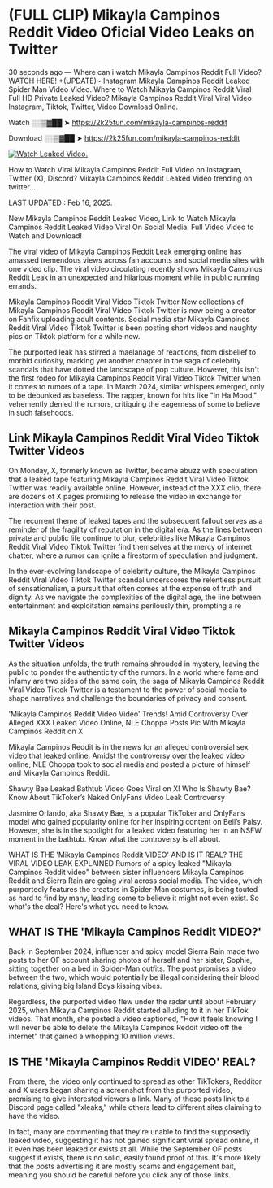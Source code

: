 # (FULL CLIP) Mikayla Campinos Reddit Video Oficial Video Leaks on Twitter

30 seconds ago — Where can i watch Mikayla Campinos Reddit Full Video? WATCH HERE! +(UPDATE)~ Instagram Mikayla Campinos Reddit Leaked Spider Man Video Video. Where to Watch Mikayla Campinos Reddit Viral Full HD Private Leaked Video? Mikayla Campinos Reddit Viral Viral Video Instagram, Tiktok, Twitter, Video Download Online.

Watch ░░▒▓██ ➤ https://2k25fun.com/mikayla-campinos-reddit

Download ░░▒▓██ ➤ https://2k25fun.com/mikayla-campinos-reddit

[![Watch Leaked Video.](https://miro.medium.com/v2/resize:fit:828/format:webp/1*cilzJN44JGOrTw9NJCrNHA.gif "Watch Leaked Video")](https://2k25fun.com/mikayla-campinos-reddit)

How to Watch Viral Mikayla Campinos Reddit Full Video on Instagram, Twitter (X), Discord? Mikayla Campinos Reddit Leaked Video trending on twitter...

LAST UPDATED : Feb 16, 2025.

New Mikayla Campinos Reddit Leaked Video, Link to Watch Mikayla Campinos Reddit Leaked Video Viral On Social Media. Full Video Video to Watch and Download!

The viral video of Mikayla Campinos Reddit Leak emerging online has amassed tremendous views across fan accounts and social media sites with one video clip. The viral video circulating recently shows Mikayla Campinos Reddit Leak in an unexpected and hilarious moment while in public running errands.

Mikayla Campinos Reddit Viral Video Tiktok Twitter New collections of Mikayla Campinos Reddit Viral Video Tiktok Twitter is now being a creator on Fanfix uploading adult contents. Social media star Mikayla Campinos Reddit Viral Video Tiktok Twitter is been posting short videos and naughty pics on Tiktok platform for a while now.

The purported leak has stirred a maelanage of reactions, from disbelief to morbid curiosity, marking yet another chapter in the saga of celebrity scandals that have dotted the landscape of pop culture. However, this isn't the first rodeo for Mikayla Campinos Reddit Viral Video Tiktok Twitter when it comes to rumors of a tape. In March 2024, similar whispers emerged, only to be debunked as baseless. The rapper, known for hits like "In Ha Mood," vehemently denied the rumors, critiquing the eagerness of some to believe in such falsehoods.

## Link Mikayla Campinos Reddit Viral Video Tiktok Twitter Videos

On Monday, X, formerly known as Twitter, became abuzz with speculation that a leaked tape featuring Mikayla Campinos Reddit Viral Video Tiktok Twitter was readily available online. However, instead of the XXX clip, there are dozens of X pages promising to release the video in exchange for interaction with their post.

The recurrent theme of leaked tapes and the subsequent fallout serves as a reminder of the fragility of reputation in the digital era. As the lines between private and public life continue to blur, celebrities like Mikayla Campinos Reddit Viral Video Tiktok Twitter find themselves at the mercy of internet chatter, where a rumor can ignite a firestorm of speculation and judgment.

In the ever-evolving landscape of celebrity culture, the Mikayla Campinos Reddit Viral Video Tiktok Twitter scandal underscores the relentless pursuit of sensationalism, a pursuit that often comes at the expense of truth and dignity. As we navigate the complexities of the digital age, the line between entertainment and exploitation remains perilously thin, prompting a re

##  Mikayla Campinos Reddit Viral Video Tiktok Twitter Videos

As the situation unfolds, the truth remains shrouded in mystery, leaving the public to ponder the authenticity of the rumors. In a world where fame and infamy are two sides of the same coin, the saga of Mikayla Campinos Reddit Viral Video Tiktok Twitter is a testament to the power of social media to shape narratives and challenge the boundaries of privacy and consent.

'Mikayla Campinos Reddit Video Video' Trends! Amid Controversy Over Alleged XXX Leaked Video Online, NLE Choppa Posts Pic With Mikayla Campinos Reddit on X

Mikayla Campinos Reddit is in the news for an alleged controversial sex video that leaked online. Amidst the controversy over the leaked video online, NLE Choppa took to social media and posted a picture of himself and Mikayla Campinos Reddit.

Shawty Bae Leaked Bathtub Video Goes Viral on X! Who Is Shawty Bae? Know About TikToker’s Naked OnlyFans Video Leak Controversy

Jasmine Orlando, aka Shawty Bae, is a popular TikToker and OnlyFans model who gained popularity online for her inspiring content on Bell’s Palsy. However, she is in the spotlight for a leaked video featuring her in an NSFW moment in the bathtub. Know what the controversy is all about.

WHAT IS THE 'Mikayla Campinos Reddit VIDEO' AND IS IT REAL? THE VIRAL VIDEO LEAK EXPLAINED Rumors of a spicy leaked "Mikayla Campinos Reddit video" between sister influencers Mikayla Campinos Reddit and Sierra Rain are going viral across social media. The video, which purportedly features the creators in Spider-Man costumes, is being touted as hard to find by many, leading some to believe it might not even exist. So what's the deal? Here's what you need to know.

## WHAT IS THE 'Mikayla Campinos Reddit VIDEO?'

Back in September 2024, influencer and spicy model Sierra Rain made two posts to her OF account sharing photos of herself and her sister, Sophie, sitting together on a bed in Spider-Man outfits. The post promises a video between the two, which would potentially be illegal considering their blood relations, giving big Island Boys kissing vibes.

Regardless, the purported video flew under the radar until about February 2025, when Mikayla Campinos Reddit started alluding to it in her TikTok videos. That month, she posted a video captioned, "How it feels knowing I will never be able to delete the Mikayla Campinos Reddit video off the internet" that gained a whopping 10 million views.

## IS THE 'Mikayla Campinos Reddit VIDEO' REAL?

From there, the video only continued to spread as other TikTokers, Redditor and X users began sharing a screenshot from the purported video, promising to give interested viewers a link. Many of these posts link to a Discord page called "xleaks," while others lead to different sites claiming to have the video.

In fact, many are commenting that they're unable to find the supposedly leaked video, suggesting it has not gained significant viral spread online, if it even has been leaked or exists at all. While the September OF posts suggest it exists, there is no solid, easily found proof of this. It's more likely that the posts advertising it are mostly scams and engagement bait, meaning you should be careful before you click any of those links.